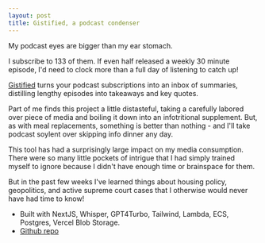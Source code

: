 ```yaml
---
layout: post
title: Gistified, a podcast condenser
---
```


My podcast eyes are bigger than my ear stomach.

I subscribe to 133 of them. If even half released a weekly 30 minute episode, I'd need to clock more than a full day of listening to catch up!

<a href="http://gistified.vercel.app/">Gistified</a> turns your podcast subscriptions into an inbox of summaries, distilling lengthy episodes into takeaways and key quotes. 

Part of me finds this project a little distasteful, taking a carefully labored over piece of media and boiling it down into an infotritional supplement. But, as with meal replacements, something is better than nothing - and I'll take podcast soylent over skipping info dinner any day.

This tool has had a surprisingly large impact on my media consumption. There were so many little pockets of intrigue that I had simply trained myself to ignore because I didn't have enough time or brainspace for them. 

But in the past few weeks I've learned things about housing policy, geopolitics, and active supreme court cases that I otherwise would never have had time to know!

* Built with NextJS, Whisper, GPT4Turbo, Tailwind, Lambda, ECS, Postgres, Vercel Blob Storage.
* <a href="https://github.com/JordanSucher/gistifier">Github repo</a>

